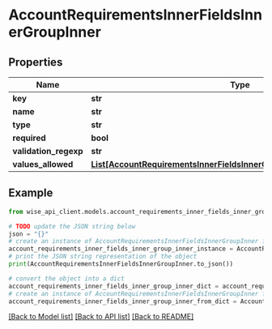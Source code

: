 # AccountRequirementsInnerFieldsInnerGroupInner


## Properties

Name | Type | Description | Notes
------------ | ------------- | ------------- | -------------
**key** | **str** |  | [optional] 
**name** | **str** |  | [optional] 
**type** | **str** |  | [optional] 
**required** | **bool** |  | [optional] 
**validation_regexp** | **str** |  | [optional] 
**values_allowed** | [**List[AccountRequirementsInnerFieldsInnerGroupInnerValuesAllowedInner]**](AccountRequirementsInnerFieldsInnerGroupInnerValuesAllowedInner.md) |  | [optional] 

## Example

```python
from wise_api_client.models.account_requirements_inner_fields_inner_group_inner import AccountRequirementsInnerFieldsInnerGroupInner

# TODO update the JSON string below
json = "{}"
# create an instance of AccountRequirementsInnerFieldsInnerGroupInner from a JSON string
account_requirements_inner_fields_inner_group_inner_instance = AccountRequirementsInnerFieldsInnerGroupInner.from_json(json)
# print the JSON string representation of the object
print(AccountRequirementsInnerFieldsInnerGroupInner.to_json())

# convert the object into a dict
account_requirements_inner_fields_inner_group_inner_dict = account_requirements_inner_fields_inner_group_inner_instance.to_dict()
# create an instance of AccountRequirementsInnerFieldsInnerGroupInner from a dict
account_requirements_inner_fields_inner_group_inner_from_dict = AccountRequirementsInnerFieldsInnerGroupInner.from_dict(account_requirements_inner_fields_inner_group_inner_dict)
```
[[Back to Model list]](../README.md#documentation-for-models) [[Back to API list]](../README.md#documentation-for-api-endpoints) [[Back to README]](../README.md)


